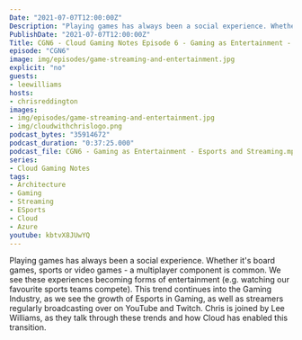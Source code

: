 ```yaml
---
Date: "2021-07-07T12:00:00Z"
Description: "Playing games has always been a social experience. Whether it's board games, sports or video games - a multiplayer component is common. We see these experiences becoming forms of entertainment (e.g. watching our favourite sports teams compete). This trend continues into the Gaming Industry, as we see the growth of eSports in Gaming, as well as streamers regularly broadcasting over on YouTube and Twitch. Chris is joined by Lee Williams, as they talk through these trends and how Cloud has enabled this transition."
PublishDate: "2021-07-07T12:00:00Z"
Title: CGN6 - Cloud Gaming Notes Episode 6 - Gaming as Entertainment - Esports and Streaming
episode: "CGN6"
image: img/episodes/game-streaming-and-entertainment.jpg
explicit: "no"
guests:
- leewilliams
hosts:
- chrisreddington
images:
- img/episodes/game-streaming-and-entertainment.jpg
- img/cloudwithchrislogo.png
podcast_bytes: "35914672"
podcast_duration: "0:37:25.000"
podcast_file: CGN6 - Gaming as Entertainment - Esports and Streaming.mp3
series:
- Cloud Gaming Notes
tags:
- Architecture
- Gaming
- Streaming
- ESports
- Cloud
- Azure
youtube: kbtvX8JUwYQ
---
```

Playing games has always been a social experience. Whether it's board games, sports or video games - a multiplayer component is common. We see these experiences becoming forms of entertainment (e.g. watching our favourite sports teams compete). This trend continues into the Gaming Industry, as we see the growth of Esports in Gaming, as well as streamers regularly broadcasting over on YouTube and Twitch. Chris is joined by Lee Williams, as they talk through these trends and how Cloud has enabled this transition.
